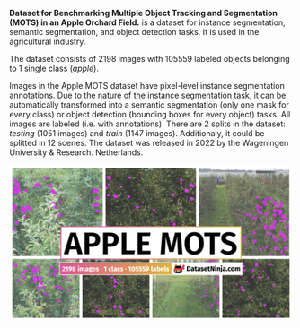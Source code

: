 **Dataset for Benchmarking Multiple Object Tracking and Segmentation (MOTS) in an Apple Orchard Field.** is a dataset for instance segmentation, semantic segmentation, and object detection tasks. It is used in the agricultural industry. 

The dataset consists of 2198 images with 105559 labeled objects belonging to 1 single class (*apple*).

Images in the Apple MOTS dataset have pixel-level instance segmentation annotations. Due to the nature of the instance segmentation task, it can be automatically transformed into a semantic segmentation (only one mask for every class) or object detection (bounding boxes for every object) tasks. All images are labeled (i.e. with annotations). There are 2 splits in the dataset: *testing* (1051 images) and *train* (1147 images). Additionaly, it could be splitted in 12 scenes. The dataset was released in 2022 by the Wageningen University & Research. Netherlands.

<img src="https://github.com/dataset-ninja/apple-mots/raw/main/visualizations/poster.png">
